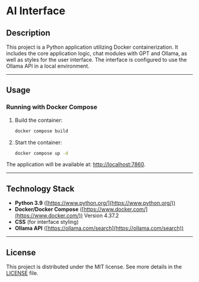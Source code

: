 # AI Interface

## Description

This project is a Python application utilizing Docker containerization. It includes the core application logic, chat modules with GPT and Ollama, as well as styles for the user interface. The interface is configured to use the Ollama API in a local environment.

---

## Usage

### Running with Docker Compose

1. Build the container:

   ```bash
   docker compose build
   ```

2. Start the container:

    ```bash
    docker compose up -d
    ```

The application will be available at: [http://localhost:7860](http://localhost:7860).

---

## Technology Stack

- **Python 3.9** ([https://www.python.org/](https://www.python.org/))
- **Docker/Docker Compose** ([https://www.docker.com/](https://www.docker.com/)) Version 4.37.2
- **CSS** (for interface styling)
- **Ollama API** ([https://ollama.com/search](https://ollama.com/search))

---

## License

This project is distributed under the MIT license. See more details in the [LICENSE](./LICENSE) file.

